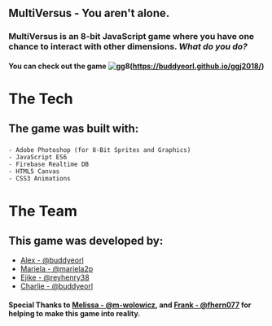 ## MultiVersus - You aren't alone. 

### MultiVersus is an 8-bit JavaScript game where you have one chance to interact with other dimensions. *What do you do?*

#### You can check out the game ![gg8](https://user-images.githubusercontent.com/31670361/39390657-acbf4a46-4a65-11e8-8ff3-b21d766e5691.gif)(https://buddyeorl.github.io/ggj2018/)


# The Tech
## The game was built with:
###
    - Adobe Photoshop (for 8-Bit Sprites and Graphics)
    - JavaScript ES6
    - Firebase Realtime DB
    - HTML5 Canvas
    - CSS3 Animations


# The Team
## This game was developed by:

- [Alex - @buddyeorl](https://github.com/buddyeorl)
- [Mariela - @mariela2p](https://github.com/mariela2p)
- [Ejike - @reyhenry38](https://github.com/reyhenry38)
- [Charlie - @buddyeorl](https://github.com/buddyeorl)


#### Special Thanks to [Melissa - @m-wolowicz](https://github.com/m-wolowicz), and [Frank - @fhern077](https://github.com/fhern077) for helping to make this game into reality.





